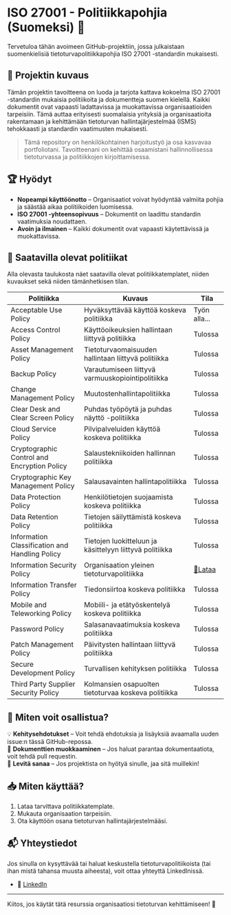 # ISO 27001 - Politiikkapohjia (Suomeksi) 🫡


Tervetuloa tähän avoimeen GitHub-projektiin, jossa julkaistaan suomenkielisiä tietoturvapolitiikkapohjia ISO 27001 -standardin mukaisesti. 


## 📖 Projektin kuvaus
Tämän projektin tavoitteena on luoda ja tarjota kattava kokoelma ISO 27001 -standardin mukaisia politiikoita ja dokumentteja suomen kielellä. Kaikki dokumentit ovat vapaasti ladattavissa ja muokattavissa organisaatioiden tarpeisiin. Tämä auttaa erityisesti suomalaisia yrityksiä ja organisaatioita rakentamaan ja kehittämään tietoturvan hallintajärjestelmää (ISMS) tehokkaasti ja standardin vaatimusten mukaisesti.

> Tämä repository on henkilökohtainen harjoitustyö ja osa kasvavaa portfoliotani. Tavoitteenani on kehittää osaamistani hallinnollisessa tietoturvassa ja politiikkojen kirjoittamisessa.


## 🏆 Hyödyt
- **Nopeampi käyttöönotto** – Organisaatiot voivat hyödyntää valmiita pohjia ja säästää aikaa politiikoiden luomisessa.
- **ISO 27001 -yhteensopivuus** – Dokumentit on laadittu standardin vaatimuksia noudattaen.
- **Avoin ja ilmainen** – Kaikki dokumentit ovat vapaasti käytettävissä ja muokattavissa.


## 📜 Saatavilla olevat politiikat
Alla olevasta taulukosta näet saatavilla olevat politiikkatemplatet, niiden kuvaukset sekä niiden tämänhetkisen tilan.

| Politiikka | Kuvaus | Tila |
|------------|----------|------|
| Acceptable Use Policy | Hyväksyttävää käyttöä koskeva politiikka | Työn alla... |
| Access Control Policy | Käyttöoikeuksien hallintaan liittyvä politiikka | Tulossa |
| Asset Management Policy | Tietoturvaomaisuuden hallintaan liittyvä politiikka | Tulossa |
| Backup Policy | Varautumiseen liittyvä varmuuskopiointipolitiikka | Tulossa |
| Change Management Policy | Muutostenhallintapolitiikka | Tulossa |
| Clear Desk and Clear Screen Policy | Puhdas työpöytä ja puhdas näyttö -politiikka | Tulossa |
| Cloud Service Policy | Pilvipalveluiden käyttöä koskeva politiikka | Tulossa |
| Cryptographic Control and Encryption Policy | Salaustekniikoiden hallinnan politiikka | Tulossa |
| Cryptographic Key Management Policy | Salausavainten hallintapolitiikka | Tulossa |
| Data Protection Policy | Henkilötietojen suojaamista koskeva politiikka | Tulossa |
| Data Retention Policy | Tietojen säilyttämistä koskeva politiikka | Tulossa |
| Information Classification and Handling Policy | Tietojen luokitteluun ja käsittelyyn liittyvä politiikka | Tulossa |
| Information Security Policy | Organisaation yleinen tietoturvapolitiikka | [📄Lataa](https://github.com/joonaschuk/joonaschuk/blob/main/tietoturvapolitiikka.docx) |
| Information Transfer Policy | Tiedonsiirtoa koskeva politiikka | Tulossa |
| Mobile and Teleworking Policy | Mobiili- ja etätyöskentelyä koskeva politiikka | Tulossa |
| Password Policy | Salasanavaatimuksia koskeva politiikka | Tulossa |
| Patch Management Policy | Päivitysten hallintaan liittyvä politiikka | Tulossa |
| Secure Development Policy | Turvallisen kehityksen politiikka | Tulossa |
| Third Party Supplier Security Policy | Kolmansien osapuolten tietoturvaa koskeva politiikka | Tulossa |


## 🔗 Miten voit osallistua?
💡 **Kehitysehdotukset** – Voit tehdä ehdotuksia ja lisäyksiä avaamalla uuden issue:n tässä GitHub-repossa.  
📄 **Dokumenttien muokkaaminen** – Jos haluat parantaa dokumentaatiota, voit tehdä pull requestin.  
📢 **Levitä sanaa** – Jos projektista on hyötyä sinulle, jaa sitä muillekin!  


## 📥 Miten käyttää?
1. Lataa tarvittava politiikkatemplate.
2. Mukauta organisaation tarpeisiin.
3. Ota käyttöön osana tietoturvan hallintajärjestelmääsi.


## 📬 Yhteystiedot
Jos sinulla on kysyttävää tai haluat keskustella tietoturvapolitiikoista (tai ihan mistä tahansa muusta aiheesta), voit ottaa yhteyttä LinkedInissä.
- 💼 [LinkedIn](https://www.linkedin.com/in/joonas6)

---

Kiitos, jos käytät tätä resurssia organisaatiosi tietoturvan kehittämiseen! 💜
